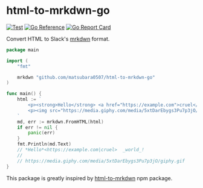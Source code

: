 # html-to-mrkdwn-go

[![Test](https://github.com/matsubara0507/html-to-mrkdwn-go/actions/workflows/test.yaml/badge.svg)](https://github.com/matsubara0507/html-to-mrkdwn-go/actions/workflows/test.yaml)
[![Go Reference](https://pkg.go.dev/badge/matsubara0507/html-to-mrkdwn-go.svg)](https://pkg.go.dev/matsubara0507/html-to-mrkdwn-go)
[![Go Report Card](https://goreportcard.com/badge/github.com/matsubara0507/html-to-mrkdwn-go)](https://goreportcard.com/report/github.com/matsubara0507/html-to-mrkdwn-go)

Convert HTML to Slack's [mrkdwn](https://api.slack.com/docs/message-formatting) format.

```go
package main

import (
	"fmt"

	mrkdwn "github.com/matsubara0507/html-to-mrkdwn-go"
)

func main() {
	html := `
		<p><strong>Hello</strong> <a href="https://example.com">cruel</a> <em>world</em>!</p>
		<p><img src="https://media.giphy.com/media/5xtDarEbygs3Pu7p3jO/giphy.gif"></p>
	`
	md, err := mrkdwn.FromHTML(html)
	if err != nil {
		panic(err)
	}
	fmt.Println(md.Text)
	// *Hello*<https://example.com|cruel>  _world_!
	//
	// https://media.giphy.com/media/5xtDarEbygs3Pu7p3jO/giphy.gif
}
```

This package is greatly inspired by [html-to-mrkdwn](https://www.npmjs.com/package/html-to-mrkdwn) npm package.
